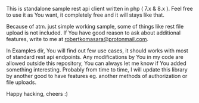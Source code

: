 This is standalone sample rest api client written in php ( 7.x & 8.x ).
Feel free to use it as You want, it completely free and it will stays like that.

Because of atm. just simple working sample, some of things like rest file upload is not included.
If You have good reason to ask about additional features, write to me at robertkomasara@protonmail.com.

In Examples dir, You will find out few use cases, it should works with most of standard rest api endpoints.
Any modifications by You in my code are allowed outside this repository, You can always let me know if You added something interesting.
Probably from time to time, I will update this library by another good to have features eg. another methods of authorization or file uploads.

Happy hacking, cheers :)

